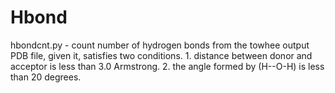 # Hbond
hbondcnt.py - count number of hydrogen bonds from the towhee output PDB file, given it, satisfies two conditions.
    1. distance between donor and acceptor is less than 3.0 Armstrong.
    2. the angle formed by (H--O-H) is less than 20 degrees.
    
    
